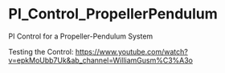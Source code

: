 # PI_Control_PropellerPendulum
PI Control for a Propeller-Pendulum System

Testing the Control: https://www.youtube.com/watch?v=epkMoUbb7Uk&ab_channel=WilliamGusm%C3%A3o

